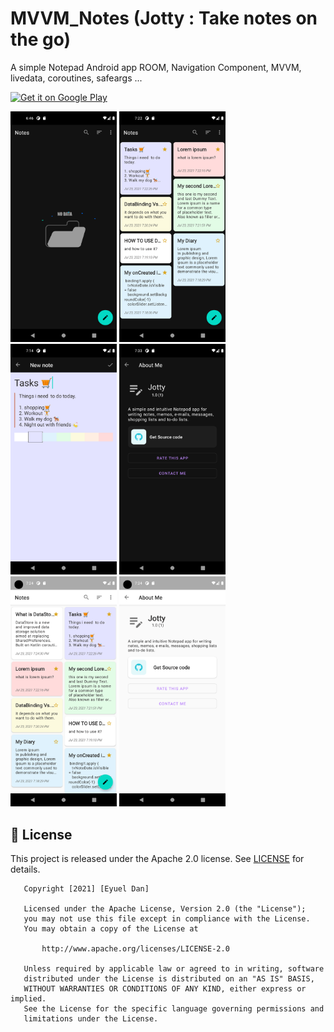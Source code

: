 # MVVM_Notes (Jotty : Take notes on the go)
A simple Notepad Android app ROOM, Navigation Component, MVVM, livedata, coroutines, safeargs ...

<a href="https://play.google.com/store/apps/details?id=com.codexo.notes" target="_blank">
<img src="https://play.google.com/intl/en_us/badges/images/generic/en-play-badge.png" alt="Get it on Google Play" height="100"/></a>


<p float="left">
  <img src="screenshots/1.png" width="170" />
  <img src="screenshots/2.png" width="170" /> 
  <img src="screenshots/3.png" width="170" />
  <img src="screenshots/4.png" width="170" />
  <img src="screenshots/5.png" width="170" /> 
  <img src="screenshots/6.png" width="170" />
</p>


## 📝 License
This project is released under the Apache 2.0 license.
See [LICENSE](./LICENSE) for details.

```
   Copyright [2021] [Eyuel Dan]

   Licensed under the Apache License, Version 2.0 (the "License");
   you may not use this file except in compliance with the License.
   You may obtain a copy of the License at

       http://www.apache.org/licenses/LICENSE-2.0

   Unless required by applicable law or agreed to in writing, software
   distributed under the License is distributed on an "AS IS" BASIS,
   WITHOUT WARRANTIES OR CONDITIONS OF ANY KIND, either express or implied.
   See the License for the specific language governing permissions and
   limitations under the License.
```
